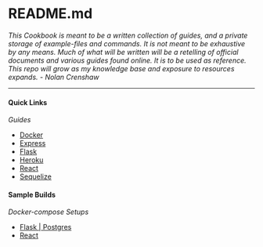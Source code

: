 # README.md
*This Cookbook is meant to be a written collection of guides, and a private storage of example-files and commands. It is not meant to be exhaustive by any means. Much of what will be written will be a retelling of official documents and various guides found online. It is to be used as reference. This repo will grow as my knowledge base and exposure to resources expands.*
*- Nolan Crenshaw*

---
#### Quick Links

*Guides*
- [Docker](https://github.com/NolanCrenshaw/cookbook/blob/master/docker/docker.md)
- [Express](https://github.com/NolanCrenshaw/cookbook/blob/master/express/express.md)
- [Flask](https://github.com/NolanCrenshaw/cookbook/blob/master/flask/flask.md)
- [Heroku](https://github.com/NolanCrenshaw/cookbook/blob/master/heroku/heroku.md)
- [React](https://github.com/NolanCrenshaw/cookbook/blob/master/react/react.md)
- [Sequelize](https://github.com/NolanCrenshaw/cookbook/blob/master/sequelize/sequelize.md)

#### Sample Builds
*Docker-compose Setups*
- [Flask | Postgres](https://github.com/NolanCrenshaw/cookbook/tree/master/flask/flask-on-docker)
- [React](https://github.com/NolanCrenshaw/cookbook/tree/master/react/react-on-docker)
